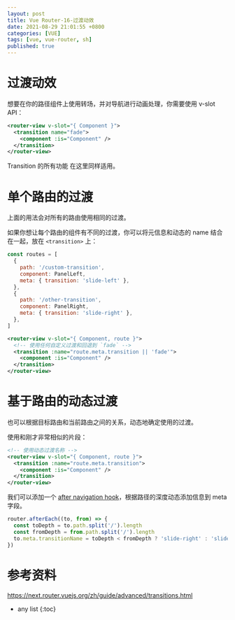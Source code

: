 ```yaml
---
layout: post
title: Vue Router-16-过渡动效
date: 2021-08-29 21:01:55 +0800
categories: [VUE]
tags: [vue, vue-router, sh]
published: true
---
```


# 过渡动效

想要在你的路径组件上使用转场，并对导航进行动画处理，你需要使用 v-slot API：

```xml
<router-view v-slot="{ Component }">
  <transition name="fade">
    <component :is="Component" />
  </transition>
</router-view>
```

Transition 的所有功能 在这里同样适用。

# 单个路由的过渡

上面的用法会对所有的路由使用相同的过渡。

如果你想让每个路由的组件有不同的过渡，你可以将元信息和动态的 name 结合在一起，放在 `<transition>` 上：

```js
const routes = [
  {
    path: '/custom-transition',
    component: PanelLeft,
    meta: { transition: 'slide-left' },
  },
  {
    path: '/other-transition',
    component: PanelRight,
    meta: { transition: 'slide-right' },
  },
]
```

```xml
<router-view v-slot="{ Component, route }">
  <!-- 使用任何自定义过渡和回退到 `fade` -->
  <transition :name="route.meta.transition || 'fade'">
    <component :is="Component" />
  </transition>
</router-view>
```

# 基于路由的动态过渡

也可以根据目标路由和当前路由之间的关系，动态地确定使用的过渡。

使用和刚才非常相似的片段：

```xml
<!-- 使用动态过渡名称 -->
<router-view v-slot="{ Component, route }">
  <transition :name="route.meta.transition">
    <component :is="Component" />
  </transition>
</router-view>
```

我们可以添加一个 [after navigation hook](https://next.router.vuejs.org/zh/guide/advanced/navigation-guards.html#%E5%85%A8%E5%B1%80%E5%90%8E%E7%BD%AE%E9%92%A9%E5%AD%90)，根据路径的深度动态添加信息到 meta 字段。

```js
router.afterEach((to, from) => {
  const toDepth = to.path.split('/').length
  const fromDepth = from.path.split('/').length
  to.meta.transitionName = toDepth < fromDepth ? 'slide-right' : 'slide-left'
})
```


# 参考资料

https://next.router.vuejs.org/zh/guide/advanced/transitions.html

* any list
{:toc}